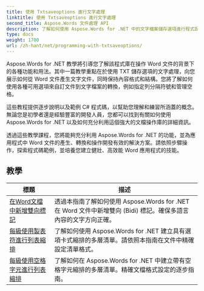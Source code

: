 ```yaml
---
title: 使用 Txtsaveoptions 進行文字處理
linktitle: 使用 Txtsaveoptions 進行文字處理
second_title: Aspose.Words 文件處理 API
description: 了解如何使用 Aspose.Words for .NET 中的文字檔案儲存選項進行程式設計。透過 C# 中的逐步教學和範例程式碼，了解如何指定編碼、格式化文字、管理換行符等。
type: docs
weight: 1700
url: /zh-hant/net/programming-with-txtsaveoptions/
---
```

Aspose.Words for .NET 教學將引導您了解該程式庫在操作 Word 文件的背景下的各種功能和用法。其中一篇教學重點在於使用 TXT 儲存選項的文字處理，向您展示如何從 Word 文件產生文字文件，同時保持內容格式和結構。您將了解如何使用各種可用選項來自訂文件到文字檔案的轉換，例如指定列分隔符號和管理空格。

這些教程提供逐步說明以及範例 C# 程式碼，以幫助您理解和練習所涵蓋的概念。無論您是初學者還是經驗豐富的開發人員，您都可以找到有關如何使用 Aspose.Words for .NET 以及如何充分利用這個強大的文檔操作庫的詳細資訊。

透過這些教學課程，您將能夠充分利用 Aspose.Words for .NET 的功能，並為應用程式中 Word 文件的產生、轉換和操作開發有效的解決方案。請依照步驟操作，探索程式碼範例，並培養您建立健壯、高效能 Word 應用程式的技能。

 ## 教學
| 標題 | 描述 |
| --- | --- |
| [在Word文檔中新增雙向標記](./add-bidi-marks/) | 透過本指南了解如何使用 Aspose.Words for .NET 在 Word 文件中新增雙向 (Bidi) 標記。確保多語言內容的文字方向正確。 |
| [每級使用製表符進行列表縮排](./use-tab-character-per-level-for-list-indentation/) | 了解如何使用 Aspose.Words for .NET 建立具有選項卡式縮排的多層清單。請依照本指南在文件中精確設定清單格式。 |
| [每級使用空格字元進行列表縮排](./use-space-character-per-level-for-list-indentation/) | 了解如何在 Aspose.Words for .NET 中建立帶有空格字元縮排的多層清單。精確文檔格式設定的逐步指南。 |